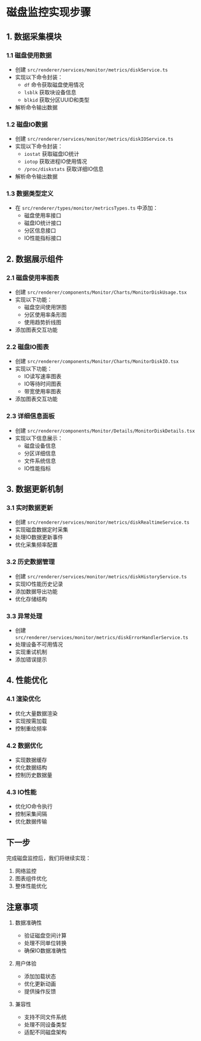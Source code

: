 # 磁盘监控实现步骤

## 1. 数据采集模块

### 1.1 磁盘使用数据
- 创建 `src/renderer/services/monitor/metrics/diskService.ts`
- 实现以下命令封装：
  * `df` 命令获取磁盘使用情况
  * `lsblk` 获取块设备信息
  * `blkid` 获取分区UUID和类型
- 解析命令输出数据

### 1.2 磁盘IO数据
- 创建 `src/renderer/services/monitor/metrics/diskIOService.ts`
- 实现以下命令封装：
  * `iostat` 获取磁盘IO统计
  * `iotop` 获取进程IO使用情况
  * `/proc/diskstats` 获取详细IO信息
- 解析命令输出数据

### 1.3 数据类型定义
- 在 `src/renderer/types/monitor/metricsTypes.ts` 中添加：
  * 磁盘使用率接口
  * 磁盘IO统计接口
  * 分区信息接口
  * IO性能指标接口

## 2. 数据展示组件

### 2.1 磁盘使用率图表
- 创建 `src/renderer/components/Monitor/Charts/MonitorDiskUsage.tsx`
- 实现以下功能：
  * 磁盘空间使用饼图
  * 分区使用率条形图
  * 使用趋势折线图
- 添加图表交互功能

### 2.2 磁盘IO图表
- 创建 `src/renderer/components/Monitor/Charts/MonitorDiskIO.tsx`
- 实现以下功能：
  * IO读写速率图表
  * IO等待时间图表
  * 带宽使用率图表
- 添加图表交互功能

### 2.3 详细信息面板
- 创建 `src/renderer/components/Monitor/Details/MonitorDiskDetails.tsx`
- 实现以下信息展示：
  * 磁盘设备信息
  * 分区详细信息
  * 文件系统信息
  * IO性能指标

## 3. 数据更新机制

### 3.1 实时数据更新
- 创建 `src/renderer/services/monitor/metrics/diskRealtimeService.ts`
- 实现磁盘数据定时采集
- 处理IO数据更新事件
- 优化采集频率配置

### 3.2 历史数据管理
- 创建 `src/renderer/services/monitor/metrics/diskHistoryService.ts`
- 实现IO性能历史记录
- 添加数据导出功能
- 优化存储结构

### 3.3 异常处理
- 创建 `src/renderer/services/monitor/metrics/diskErrorHandlerService.ts`
- 处理设备不可用情况
- 实现重试机制
- 添加错误提示

## 4. 性能优化

### 4.1 渲染优化
- 优化大量数据渲染
- 实现按需加载
- 控制重绘频率

### 4.2 数据优化
- 实现数据缓存
- 优化数据结构
- 控制历史数据量

### 4.3 IO性能
- 优化IO命令执行
- 控制采集间隔
- 优化数据传输

## 下一步

完成磁盘监控后，我们将继续实现：
1. 网络监控
2. 图表组件优化
3. 整体性能优化

## 注意事项

1. 数据准确性
   - 验证磁盘空间计算
   - 处理不同单位转换
   - 确保IO数据准确性

2. 用户体验
   - 添加加载状态
   - 优化更新动画
   - 提供操作反馈

3. 兼容性
   - 支持不同文件系统
   - 处理不同设备类型
   - 适配不同磁盘架构 